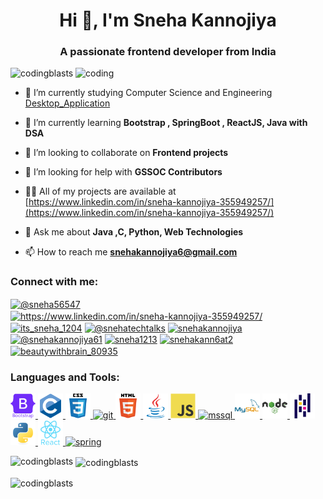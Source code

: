 <h1 align="center">Hi 👋, I'm Sneha Kannojiya</h1>
<h3 align="center">A passionate frontend developer from India</h3>
<img align="right" alt="coding" width="400px" src="https://www.google.com/url?sa=i&url=https%3A%2F%2Fgithub.com%2FAnmol-Baranwal%2FCool-GIFs-For-GitHub&psig=AOvVaw2UEsonuNUqtjWWzgKY3lez&ust=1728290648055000&source=images&cd=vfe&opi=89978449&ved=0CBMQjRxqFwoTCOiWtYCv-YgDFQAAAAAdAAAAABAJ">
<p align="left"> <img src="https://komarev.com/ghpvc/?username=codingblasts&label=Profile%20views&color=0e75b6&style=flat" alt="codingblasts" /> </p>

- 🔭 I’m currently studying Computer Science and Engineering [Desktop_Application](https://www.linkedin.com/posts/sneha-kannojiya-355949257_i-am-thrilled-to-showcase-that-i-had-created-activity-7196091043262390272-xxnJ?utm_source=share&utm_medium=member_desktop)

- 🌱 I’m currently learning **Bootstrap , SpringBoot , ReactJS, Java with DSA**

- 👯 I’m looking to collaborate on **Frontend projects**

- 🤝 I’m looking for help with **GSSOC Contributors**

- 👨‍💻 All of my projects are available at [https://www.linkedin.com/in/sneha-kannojiya-355949257/](https://www.linkedin.com/in/sneha-kannojiya-355949257/)

- 💬 Ask me about **Java ,C, Python, Web Technologies**

- 📫 How to reach me **snehakannojiya6@gmail.com**

<h3 align="left">Connect with me:</h3>
<p align="left">
<a href="https://twitter.com/@sneha56547" target="blank"><img align="center" src="https://raw.githubusercontent.com/rahuldkjain/github-profile-readme-generator/master/src/images/icons/Social/twitter.svg" alt="@sneha56547" height="30" width="40" /></a>
<a href="https://linkedin.com/in/https://www.linkedin.com/in/sneha-kannojiya-355949257/" target="blank"><img align="center" src="https://raw.githubusercontent.com/rahuldkjain/github-profile-readme-generator/master/src/images/icons/Social/linked-in-alt.svg" alt="https://www.linkedin.com/in/sneha-kannojiya-355949257/" height="30" width="40" /></a>
<a href="https://instagram.com/its_sneha_1204" target="blank"><img align="center" src="https://raw.githubusercontent.com/rahuldkjain/github-profile-readme-generator/master/src/images/icons/Social/instagram.svg" alt="its_sneha_1204" height="30" width="40" /></a>
<a href="https://www.youtube.com/c/@snehatechtalks" target="blank"><img align="center" src="https://raw.githubusercontent.com/rahuldkjain/github-profile-readme-generator/master/src/images/icons/Social/youtube.svg" alt="@snehatechtalks" height="30" width="40" /></a>
<a href="https://www.codechef.com/users/snehakannojiya" target="blank"><img align="center" src="https://cdn.jsdelivr.net/npm/simple-icons@3.1.0/icons/codechef.svg" alt="snehakannojiya" height="30" width="40" /></a>
<a href="https://www.hackerrank.com/@snehakannojiya61" target="blank"><img align="center" src="https://raw.githubusercontent.com/rahuldkjain/github-profile-readme-generator/master/src/images/icons/Social/hackerrank.svg" alt="@snehakannojiya61" height="30" width="40" /></a>
<a href="https://www.leetcode.com/sneha1213" target="blank"><img align="center" src="https://raw.githubusercontent.com/rahuldkjain/github-profile-readme-generator/master/src/images/icons/Social/leet-code.svg" alt="sneha1213" height="30" width="40" /></a>
<a href="https://auth.geeksforgeeks.org/user/snehakann6at2" target="blank"><img align="center" src="https://raw.githubusercontent.com/rahuldkjain/github-profile-readme-generator/master/src/images/icons/Social/geeks-for-geeks.svg" alt="snehakann6at2" height="30" width="40" /></a>
<a href="https://discord.gg/beautywithbrain_80935" target="blank"><img align="center" src="https://raw.githubusercontent.com/rahuldkjain/github-profile-readme-generator/master/src/images/icons/Social/discord.svg" alt="beautywithbrain_80935" height="30" width="40" /></a>
</p>

<h3 align="left">Languages and Tools:</h3>
<p align="left"> <a href="https://getbootstrap.com" target="_blank" rel="noreferrer"> <img src="https://raw.githubusercontent.com/devicons/devicon/master/icons/bootstrap/bootstrap-plain-wordmark.svg" alt="bootstrap" width="40" height="40"/> </a> <a href="https://www.cprogramming.com/" target="_blank" rel="noreferrer"> <img src="https://raw.githubusercontent.com/devicons/devicon/master/icons/c/c-original.svg" alt="c" width="40" height="40"/> </a> <a href="https://www.w3schools.com/css/" target="_blank" rel="noreferrer"> <img src="https://raw.githubusercontent.com/devicons/devicon/master/icons/css3/css3-original-wordmark.svg" alt="css3" width="40" height="40"/> </a> <a href="https://git-scm.com/" target="_blank" rel="noreferrer"> <img src="https://www.vectorlogo.zone/logos/git-scm/git-scm-icon.svg" alt="git" width="40" height="40"/> </a> <a href="https://www.w3.org/html/" target="_blank" rel="noreferrer"> <img src="https://raw.githubusercontent.com/devicons/devicon/master/icons/html5/html5-original-wordmark.svg" alt="html5" width="40" height="40"/> </a> <a href="https://www.java.com" target="_blank" rel="noreferrer"> <img src="https://raw.githubusercontent.com/devicons/devicon/master/icons/java/java-original.svg" alt="java" width="40" height="40"/> </a> <a href="https://developer.mozilla.org/en-US/docs/Web/JavaScript" target="_blank" rel="noreferrer"> <img src="https://raw.githubusercontent.com/devicons/devicon/master/icons/javascript/javascript-original.svg" alt="javascript" width="40" height="40"/> </a> <a href="https://www.microsoft.com/en-us/sql-server" target="_blank" rel="noreferrer"> <img src="https://www.svgrepo.com/show/303229/microsoft-sql-server-logo.svg" alt="mssql" width="40" height="40"/> </a> <a href="https://www.mysql.com/" target="_blank" rel="noreferrer"> <img src="https://raw.githubusercontent.com/devicons/devicon/master/icons/mysql/mysql-original-wordmark.svg" alt="mysql" width="40" height="40"/> </a> <a href="https://nodejs.org" target="_blank" rel="noreferrer"> <img src="https://raw.githubusercontent.com/devicons/devicon/master/icons/nodejs/nodejs-original-wordmark.svg" alt="nodejs" width="40" height="40"/> </a> <a href="https://pandas.pydata.org/" target="_blank" rel="noreferrer"> <img src="https://raw.githubusercontent.com/devicons/devicon/2ae2a900d2f041da66e950e4d48052658d850630/icons/pandas/pandas-original.svg" alt="pandas" width="40" height="40"/> </a> <a href="https://www.python.org" target="_blank" rel="noreferrer"> <img src="https://raw.githubusercontent.com/devicons/devicon/master/icons/python/python-original.svg" alt="python" width="40" height="40"/> </a> <a href="https://reactjs.org/" target="_blank" rel="noreferrer"> <img src="https://raw.githubusercontent.com/devicons/devicon/master/icons/react/react-original-wordmark.svg" alt="react" width="40" height="40"/> </a> <a href="https://spring.io/" target="_blank" rel="noreferrer"> <img src="https://www.vectorlogo.zone/logos/springio/springio-icon.svg" alt="spring" width="40" height="40"/> </a> </p>

<p><img align="left" src="https://github-readme-stats.vercel.app/api/top-langs?username=codingblasts&show_icons=true&locale=en&layout=compact" alt="codingblasts" /></p>

<p>&nbsp;<img align="center" src="https://github-readme-stats.vercel.app/api?username=codingblasts&show_icons=true&locale=en" alt="codingblasts" /></p>

<p><img align="center" src="https://github-readme-streak-stats.herokuapp.com/?user=codingblasts&" alt="codingblasts" /></p>

